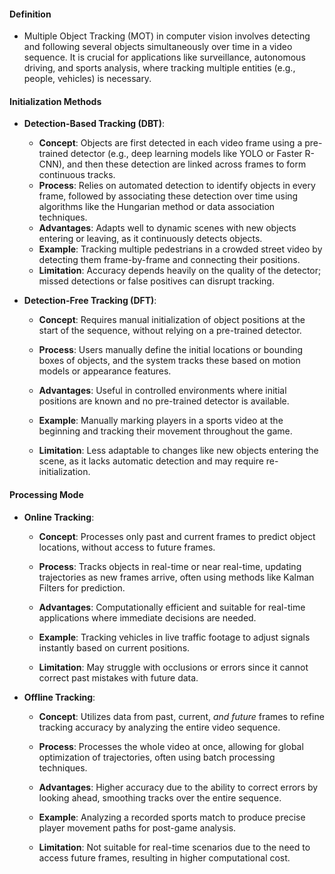 #### Definition
- Multiple Object Tracking (MOT) in computer vision involves detecting and following several objects simultaneously over time in a video sequence. It is crucial for applications like surveillance, autonomous driving, and sports analysis, where tracking multiple entities (e.g., people, vehicles) is necessary.

#### Initialization Methods
- **Detection-Based Tracking (DBT)**:
    - **Concept**: Objects are first detected in each video frame using a pre-trained detector (e.g., deep learning models like YOLO or Faster R-CNN), and then these detection are linked across frames to form continuous tracks.
    - **Process**: Relies on automated detection to identify objects in every frame, followed by associating these detection over time using algorithms like the Hungarian method or data association techniques.
    - **Advantages**: Adapts well to dynamic scenes with new objects entering or leaving, as it continuously detects objects.
    - **Example**: Tracking multiple pedestrians in a crowded street video by detecting them frame-by-frame and connecting their positions.
    - **Limitation**: Accuracy depends heavily on the quality of the detector; missed detections or false positives can disrupt tracking.
        
- **Detection-Free Tracking (DFT)**:
    
    - **Concept**: Requires manual initialization of object positions at the start of the sequence, without relying on a pre-trained detector.
        
    - **Process**: Users manually define the initial locations or bounding boxes of objects, and the system tracks these based on motion models or appearance features.
        
    - **Advantages**: Useful in controlled environments where initial positions are known and no pre-trained detector is available.
        
    - **Example**: Manually marking players in a sports video at the beginning and tracking their movement throughout the game.
        
    - **Limitation**: Less adaptable to changes like new objects entering the scene, as it lacks automatic detection and may require re-initialization.
        

#### Processing Mode
- **Online Tracking**:
    
    - **Concept**: Processes only past and current frames to predict object locations, without access to future frames.
        
    - **Process**: Tracks objects in real-time or near real-time, updating trajectories as new frames arrive, often using methods like Kalman Filters for prediction.
        
    - **Advantages**: Computationally efficient and suitable for real-time applications where immediate decisions are needed.
        
    - **Example**: Tracking vehicles in live traffic footage to adjust signals instantly based on current positions.
        
    - **Limitation**: May struggle with occlusions or errors since it cannot correct past mistakes with future data.
        
- **Offline Tracking**:
    
    - **Concept**: Utilizes data from past, current, _and future_ frames to refine tracking accuracy by analyzing the entire video sequence.
        
    - **Process**: Processes the whole video at once, allowing for global optimization of trajectories, often using batch processing techniques.
        
    - **Advantages**: Higher accuracy due to the ability to correct errors by looking ahead, smoothing tracks over the entire sequence.
        
    - **Example**: Analyzing a recorded sports match to produce precise player movement paths for post-game analysis.
        
    - **Limitation**: Not suitable for real-time scenarios due to the need to access future frames, resulting in higher computational cost.